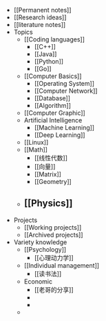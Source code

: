 - [[Permanent notes]]
- [[Research ideas]]
- [[literature notes]]
- Topics
	- [[Coding languages]]
		- [[C++]]
		- [[Java]]
		- [[Python]]
		- [[Go]]
	- [[Computer Basics]]
		- [[Operating System]]
		- [[Computer Network]]
		- [[Database]]
		- [[Algorithm]]
	- [[Computer Graphic]]
	- Artificial Intelligence
		- [[Machine Learning]]
		- [[Deep Learning]]
	- [[Linux]]
	- [[Math]]
		- [[线性代数]]
		- [[向量]]
		- [[Matrix]]
		- [[Geometry]]
	- [[Physics]]
		-
- Projects
	- [[Working projects]]
	- [[Archived projects]]
- Variety knowledge
	- [[Psychology]]
		- [[心理动力学]]
	- [[Individual management]]
		- [[读书法]]
	- Economic
		- [[老哥的分享]]
		-
		-
	-